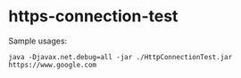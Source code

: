 # https-connection-test
 
 Sample usages: 
 ```
 java -Djavax.net.debug=all -jar ./HttpConnectionTest.jar https://www.google.com
 ```
 
